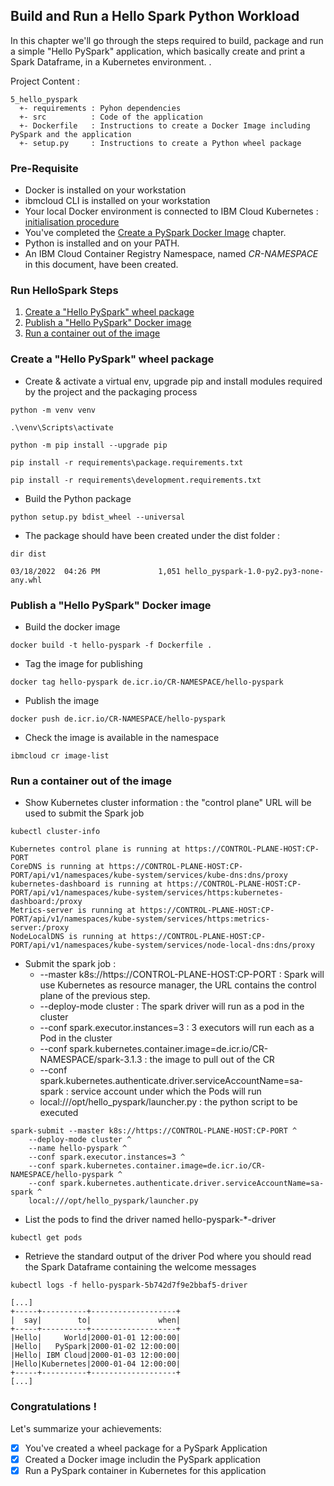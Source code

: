 ## Build and Run a Hello Spark Python Workload
In this chapter we'll go through the steps required to build, package and run a simple "Hello PySpark" application, 
which basically create and print a Spark Dataframe, in a Kubernetes environment.
.

Project Content :
```
5_hello_pyspark
  +- requirements : Pyhon dependencies
  +- src          : Code of the application
  +- Dockerfile   : Instructions to create a Docker Image including PySpark and the application 
  +- setup.py     : Instructions to create a Python wheel package
```


### Pre-Requisite
* Docker is installed on your workstation
* ibmcloud CLI is installed on your workstation
* Your local Docker environment is connected to IBM Cloud Kubernetes : [initialisation procedure](../0_cheat_sheets/connect_local_docker_to_cloud_k8s.md)
* You've completed the [Create a PySpark Docker Image](../4_create_pyspark_image/README.md) chapter.   
* Python is installed and on your PATH.   
* An IBM Cloud Container Registry Namespace, named _CR-NAMESPACE_ in this document, have been created.

### Run HelloSpark Steps
1. [Create a "Hello PySpark" wheel package](#create-a-hello-pyspark-wheel-package)
2. [Publish a "Hello PySpark" Docker image](#publish-a-hello-pyspark-docker-image)
3. [Run a container out of the image](#run-a-container-out-of-the-image)

### Create a "Hello PySpark" wheel package

* Create & activate a virtual env, upgrade pip and install modules required by the project and the packaging process
```
python -m venv venv
```
```
.\venv\Scripts\activate
```
```
python -m pip install --upgrade pip
```
```
pip install -r requirements\package.requirements.txt
```
```
pip install -r requirements\development.requirements.txt
``` 

* Build the Python package
```
python setup.py bdist_wheel --universal
```

* The package should have been created under the dist folder : 
```
dir dist
```
```
03/18/2022  04:26 PM             1,051 hello_pyspark-1.0-py2.py3-none-any.whl
```

### Publish a "Hello PySpark" Docker image

* Build the docker image
```
docker build -t hello-pyspark -f Dockerfile .
```

* Tag the image for publishing
```
docker tag hello-pyspark de.icr.io/CR-NAMESPACE/hello-pyspark
```

* Publish the image
```
docker push de.icr.io/CR-NAMESPACE/hello-pyspark
```

* Check the image is available in the namespace 
```
ibmcloud cr image-list
```

### Run a container out of the image
* Show Kubernetes cluster information : the "control plane" URL will be used to submit the Spark job
```
kubectl cluster-info
```
```
Kubernetes control plane is running at https://CONTROL-PLANE-HOST:CP-PORT
CoreDNS is running at https://CONTROL-PLANE-HOST:CP-PORT/api/v1/namespaces/kube-system/services/kube-dns:dns/proxy
kubernetes-dashboard is running at https://CONTROL-PLANE-HOST:CP-PORT/api/v1/namespaces/kube-system/services/https:kubernetes-dashboard:/proxy
Metrics-server is running at https://CONTROL-PLANE-HOST:CP-PORT/api/v1/namespaces/kube-system/services/https:metrics-server:/proxy
NodeLocalDNS is running at https://CONTROL-PLANE-HOST:CP-PORT/api/v1/namespaces/kube-system/services/node-local-dns:dns/proxy
```

* Submit the spark job :
  + --master k8s://https://CONTROL-PLANE-HOST:CP-PORT : Spark will use Kubernetes as resource manager, the URL contains the control plane of the previous step.   
  + --deploy-mode cluster : The spark driver will run as a pod in the cluster
  + --conf spark.executor.instances=3 : 3 executors will run each as a Pod in the cluster
  + --conf spark.kubernetes.container.image=de.icr.io/CR-NAMESPACE/spark-3.1.3 : the image to pull out of the CR
  + --conf spark.kubernetes.authenticate.driver.serviceAccountName=sa-spark : service account under which the Pods will run
  + local:///opt/hello_pyspark/launcher.py : the python script to be executed
```
spark-submit --master k8s://https://CONTROL-PLANE-HOST:CP-PORT ^
    --deploy-mode cluster ^
    --name hello-pyspark ^
    --conf spark.executor.instances=3 ^
    --conf spark.kubernetes.container.image=de.icr.io/CR-NAMESPACE/hello-pyspark ^
    --conf spark.kubernetes.authenticate.driver.serviceAccountName=sa-spark ^
    local:///opt/hello_pyspark/launcher.py
```  
* List the pods to find the driver named hello-pyspark-*-driver
```
kubectl get pods
```

* Retrieve the standard output of the driver Pod where you should read the Spark Dataframe containing the welcome messages 
```
kubectl logs -f hello-pyspark-5b742d7f9e2bbaf5-driver
```
```
[...]
+-----+----------+-------------------+
|  say|        to|               when|
+-----+----------+-------------------+
|Hello|     World|2000-01-01 12:00:00|
|Hello|   PySpark|2000-01-02 12:00:00|
|Hello| IBM Cloud|2000-01-03 12:00:00|
|Hello|Kubernetes|2000-01-04 12:00:00|
+-----+----------+-------------------+
[...]
```

### Congratulations !
Let's summarize your achievements: 
- [x] You've created a wheel package for a PySpark Application
- [x] Created a Docker image includin the PySpark application
- [x] Run a PySpark container in Kubernetes for this application
